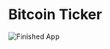 
# Bitcoin Ticker


![Finished App](https://github.com/londonappbrewery/Images/blob/master/bitcoin-flutter-demo.gif)
